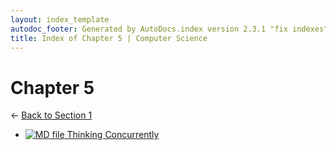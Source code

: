 ```yaml
---
layout: index_template
autodoc_footer: Generated by AutoDocs.index version 2.3.1 "fix indexes" ⓒ Starwort, 2020
title: Index of Chapter 5 | Computer Science
---
```


# **Chapter 5**

← [Back to Section 1](..)

- [![MD file](https://img.icons8.com/windows/512/03dac6/regular-document.png) Thinking Concurrently](./thinking_concurrently.html)
